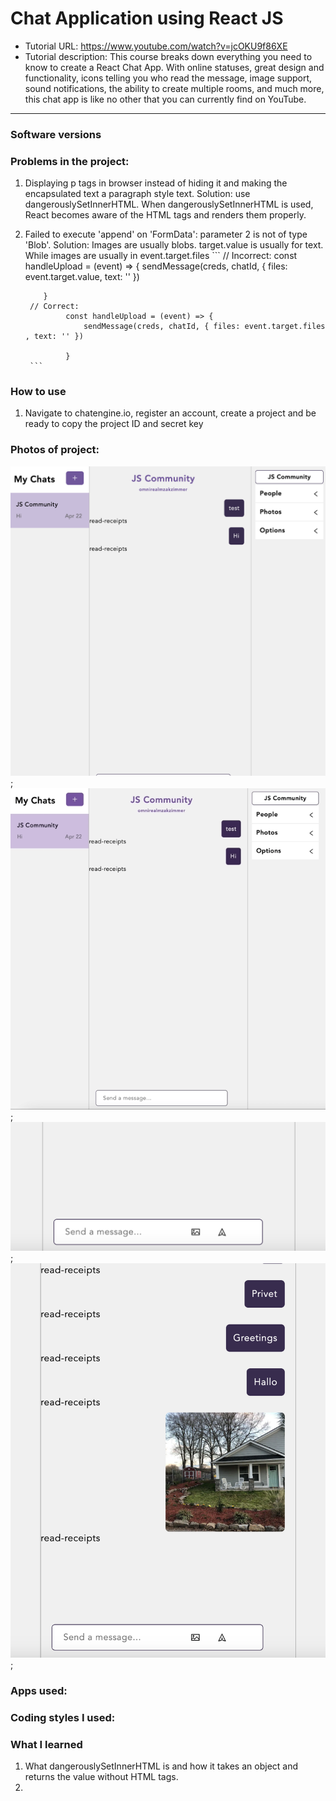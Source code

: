 # Chat Application using React JS 
- Tutorial URL: https://www.youtube.com/watch?v=jcOKU9f86XE
- Tutorial description: This course breaks down everything you need to know to create a React Chat App. With online statuses, great design and functionality, icons telling you who read the message, image support, sound notifications, the ability to create multiple rooms, and much more, this chat app is like no other that you can currently find on YouTube.

___________

### Software versions

### Problems in the project:
1. Displaying p tags in browser instead of hiding it and making the encapsulated text a paragraph style text.
    Solution: use dangerouslySetInnerHTML. 
    When dangerouslySetInnerHTML is used, React becomes aware of the HTML tags and renders them properly.
2. Failed to execute 'append' on 'FormData': parameter 2 is not of type 'Blob'.
    Solution: 
        Images are usually blobs. target.value is usually for text. While images are usually in event.target.files
        ``` 
        // Incorrect:
             const handleUpload = (event) => {
                sendMessage(creds, chatId, { files: event.target.value, text: '' })
        
           }
        // Correct: 
                const handleUpload = (event) => {
                    sendMessage(creds, chatId, { files: event.target.files , text: '' })
        
                }
        ```


### How to use
1. Navigate to chatengine.io, register an account, create a project and be ready to copy the project ID and secret key

### Photos of project:
![](/public/chatapp_1.png);
![](/public/chatapp_2.gif);
![](/public/chatapp_3.png);
![](/public/chatapp_4.png);

### Apps used:

### Coding styles I used:

### What I learned
1. What dangerouslySetInnerHTML is and how it takes an object and returns the value without HTML tags.
2. 